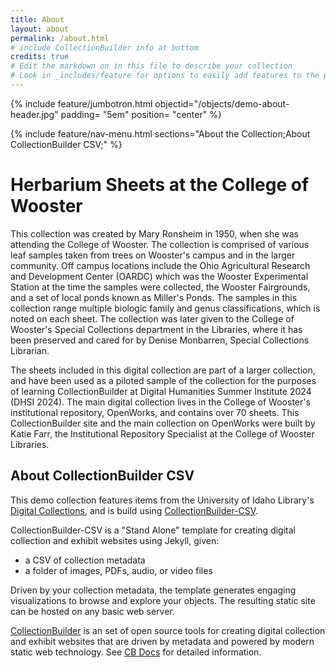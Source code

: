 ```yaml
---
title: About
layout: about
permalink: /about.html
# include CollectionBuilder info at bottom
credits: true
# Edit the markdown on in this file to describe your collection
# Look in _includes/feature for options to easily add features to the page
---
```


{% include feature/jumbotron.html objectid="/objects/demo-about-header.jpg" padding= "5em" position= "center" %} 

{% include feature/nav-menu.html sections="About the Collection;About CollectionBuilder CSV;" %}
# Herbarium Sheets at the College of Wooster 

This collection was created by Mary Ronsheim in 1950, when she was attending the College of Wooster. The collection is comprised of various leaf samples taken from trees on Wooster's campus and in the larger community. Off campus locations include the Ohio Agricultural Research and Development Center (OARDC) which was the Wooster Experimental Station at the time the samples were collected, the Wooster Fairgrounds, and a set of local ponds known as Miller's Ponds. The samples in this collection range multiple biologic family and genus classifications, which is noted on each sheet. The collection was later given to the College of Wooster's Special Collections department in the Libraries, where it has been preserved and cared for by Denise Monbarren, Special Collections Librarian. 

The sheets included in this digital collection are part of a larger collection, and have been used as a piloted sample of the collection for the purposes of learning CollectionBuilder at Digital Humanities Summer Institute 2024 (DHSI 2024). The main digital collection lives in the College of Wooster's institutional repository, OpenWorks, and contains over 70 sheets. This CollectionBuilder site and the main collection on OpenWorks were built by Katie Farr, the Institutional Repository Specialist at the College of Wooster Libraries. 

## About CollectionBuilder CSV

This demo collection features items from the University of Idaho Library's [Digital Collections](https://www.lib.uidaho.edu/digital/), and is build using [CollectionBuilder-CSV](https://github.com/CollectionBuilder/collectionbuilder-csv).

CollectionBuilder-CSV is a "Stand Alone" template for creating digital collection and exhibit websites using Jekyll, given:

- a CSV of collection metadata
- a folder of images, PDFs, audio, or video files

Driven by your collection metadata, the template generates engaging visualizations to browse and explore your objects.
The resulting static site can be hosted on any basic web server.

[CollectionBuilder](https://github.com/CollectionBuilder/) is an set of open source tools for creating digital collection and exhibit websites that are driven by metadata and powered by modern static web technology.
See [CB Docs](https://collectionbuilder.github.io/cb-docs/) for detailed information.
